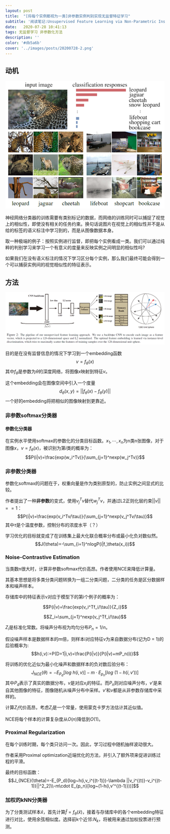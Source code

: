 ```yaml
---
layout: post
title:  "[将每个实例都视为一类]非参数实例判别实现无监督特征学习"
subtitle: '阅读笔记:Unsupervised Feature Learning via Non-Parametric Instance Discrimination'
date:   2020-07-28 10:41:13
tags: 无监督学习 非参数化方法
description: ''
color: '#db5a6b'
cover: '../images/posts/20200728-2.png'
---
```


## 动机

![](../images/posts/20200728-1.png)

神经网络分类器的训练需要有类别标记的数据，而网络的训练同时可以捕捉了视觉上的相似性，即使没有相关的任务约束。换句话说图片在视觉上的相似性并不是从给的标签的语义标注中学习到的，而是从图像数据本身。

取一种极端的例子：按照实例进行监督，即把每个实例看成一类。我们可以通过纯粹的判别学习来学习一个有意义的度量来反映实例之间明显的相似性吗?

如果我们在没有语义标注的情况下学习区分每个实例，那么我们最终可能会得到一个可以捕获实例间的视觉相似性的特征表示。

## 方法

![](../images/posts/20200728-2.png)


目的是在没有监督信息的情况下学习到一个embedding函数
$$v=f_\theta (x)$$
其中$f_\theta$是参数为$\theta$的深度网络，将图像$x$映射到特征$v$。

这个embedding会在图像空间中引入一个度量
$$d_\theta(x,y)=||f_\theta(x)-f_\theta(y)||$$
一个好的embedding将把相似的图像映射到更靠近。

### 非参数softmax分类器
#### 参数化分类器
在实例水平使用softmax的参数化的分类目标函数。$x_1,\cdots,x_n$为n类n张图像，对于图像$x$，$v=f_\theta (x)$，被识别为第$i$类的概率为：
$$P(i|v)=\frac{exp(w_i^Tv)}{\sum_{j=1}^nexp(w_j^Tv)}$$

### 非参数分类器

参数化softmax的问题在于，权重向量是作为类别原型的，防止实例之间显式的比较。

作者提出了一种**非参数**的变式，使用$v_j^Tv$替代$w_j^Tv$，并通过L2正则化层约束$||v||==1$：
$$P(i|v)=\frac{exp(v_i^Tv/\tau)}{\sum_{j=1}^nexp(v_j^Tv/\tau)}$$
其中$\tau$是个温度参数，控制分布的浓度水平（？）

学习优化的目标就变成了在训练集上最大化联合概率分布或最小化负对数似然。
$$J(\theta)=-\sum_{i=1}^nlogP(i|f_\theta(x_i))$$

### Noise-Contrastive Estimation

当类数n很大时，计算非参数softmax代价高昂。作者使用NCE来降低计算量。

其基本思想是将多类分类问题转换为一组二分类问题，二分类的任务是区分数据样本和噪声样本。

存储库中的特征表示v对应于模型下的第i个例子的概率为：

$$P(i|v)=\frac{exp(v_i^Tf_i/\tau)}{Z_i}$$

$$Z_i=\sum_{j=1}^nexp(v_j^Tf_i/\tau)$$

$Z_i$是标准化常数。将噪声分布视为均匀分布$P_n=1/n$。

假设噪声样本是数据样本的m倍，则样本i对应特征v为来自数据分布(记为D = 1)的后验概率为:
$$h(i,v):=P(D=1|i,v)=\frac{P(i|v)}{P(i|v)+mP_n(i)}$$

将训练的优化近似为最小化噪声和数据样本的负对数后验分布：
$$J_{NCE}(\theta)=-E_{P_d}[log~h(i,v)]-m\cdot E_{p_n}[log~(1-h(i,v'))]$$
其中$P_d$表示了真实的数据分布，$v$是对应$x_i$的特征。而$P_n$则对应噪声分布，$v'$是来自其他图像的特征，图像随机从噪声分布中采样。$v'$和$v$都是从非参数存储库中采样的。

计算$Z_i$代价高昂，考虑$Z_i$是一个常量，使用蒙克卡罗方法估计其近似值。

NCE将每个样本的计算复杂度从$O(n)$降低到$O(1)$。

### Proximal Regularization

在每个训练时期，每个类只访问一次。因此，学习过程中随机抽样波动很大。

作者采用Proximal optimization近端优化的方法，并引入了额外项来促进训练过程的平滑。

最终的目标函数：
$$J_{NCE}(\theta)=-E_{P_d}[log~h(i,v_i^{(t-1)})-\lambda ||v_i^{(t)}-v_i^{(t-1)}||^2_2]\\-m\cdot E_{p_n}[log~(1-h(i,v'^{(t-1)}))]$$

### 加权的kNN分类器
为了分类测试样本$\hat{x}$，首先计算$\hat{f}=f_\theta(\hat{x})$，接着与存储库中的各个embedding特征进行对比，使用余弦相似度。选择前k个近邻:$N_k$，将被用来通过加权投票进行预测。